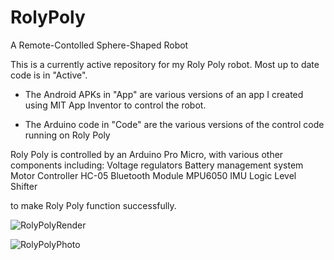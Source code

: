 # RolyPoly
 A Remote-Contolled Sphere-Shaped Robot



This is a currently active repository for my Roly Poly robot.
Most up to date code is in "Active".

* The Android APKs in "App" are various versions of an app I created using MIT App Inventor to control the robot.

* The Arduino code in "Code" are the various versions of the control code running on Roly Poly

Roly Poly is controlled by an Arduino Pro Micro, with various other components including:
Voltage regulators
Battery management system
Motor Controller
HC-05 Bluetooth Module
MPU6050 IMU
Logic Level Shifter

to make Roly Poly function successfully. 



![RolyPolyRender](https://github.com/user-attachments/assets/0c787da9-4fea-429d-8fc9-beccb3688b10)

![RolyPolyPhoto](https://github.com/user-attachments/assets/d7aa0d1d-ae3c-4129-a860-f13ec65b1496)

